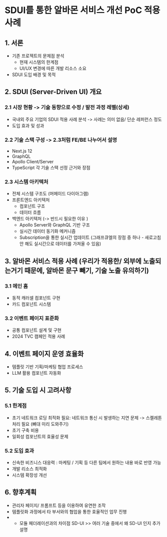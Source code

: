 # SDUI를 통한 알바몬 서비스 개선 PoC 적용 사례

## 1. 서론

- 기존 프로젝트의 문제점 분석
  - 현재 시스템의 한계점
  - UI/UX 변경에 따른 개발 리소스 소요
- SDUI 도입 배경 및 목적

## 2. SDUI (Server-Driven UI) 개요

### 2.1 시장 현황 -> 기술 동향으로 수정 / 발전 과정 레벨(상세)
- 국내외 주요 기업의 SDUI 적용 사례 분석 -> 사례는 의미 없음/ 단순 레퍼런스 정도
- 도입 효과 및 성과

### 2.2 기술 스택 구성 -> 2.3처럼 FE/BE 나누어서 설명

- Next.js 12
- GraphQL
- Apollo Client/Server
- TypeScript
  각 기술 스택 선정 근거와 장점

### 2.3 시스템 아키텍처

- 전체 시스템 구조도 (머메이드 다이아그램)
- 프론트엔드 아키텍처
  - 컴포넌트 구조
  - 데이터 흐름
- 백엔드 아키텍처 (-> 반드시 필요한 이유 )
  - Apollo Server와 GraphQL 기반 구조
  - 실시간 데이터 동기화 메커니즘
  - Subscription을 통한 실시간 업데이트 (그래프큐엘의 장점 중 하나 - 새로고침 안 해도 실시간으로 데이터를 가져올 수 있음)

## 3. 알바몬 서비스 적용 사례 (우리가 적용한/ 외부에 노출되는거기 때문에, 알바몬 문구 빼기, 기술 노출 유의하기)

### 3.1 메인 홈

- 동적 캐러셀 컴포넌트 구현
- 카드 컴포넌트 시스템

### 3.2 이벤트 페이지 표준화

- 공통 컴포넌트 설계 및 구현
- 2024 TVC 캠페인 적용 사례

## 4. 이벤트 페이지 운영 효율화

- 템플릿 기반 기획/마케팅 협업 프로세스
- LLM 활용 컴포넌트 자동화

## 5. 기술 도입 시 고려사항

### 5.1 한계점

- 초기 네트워크 로딩 최적화 필요: 네트워크 통신 시 발생하는 지연 문제 -> 스켈레톤 처리 필요 (뼈대 미리 도와주기)
- 초기 구축 비용
- 일회성 컴포넌트의 효율성 문제

### 5.2 도입 효과

- 신속한 비즈니스 대응력 : 마케팅 / 기획 등 다른 팀에서 원하는 내용 바로 반영 가능 
- 개발 리소스 최적화
- 시스템 확장성 개선

## 6. 향후계획
- 관리자 페이지/ 프롬프트 등을 이용하여 유연한 조작
- 템플릿화 과정에서 타 부서와의 협업을 통한 효율적인 업무 진행
- + 모듈 페더레이션과의 차이점 SD-UI >> 여러 기술 중에서 왜 SD-UI 인지 추가 설명
